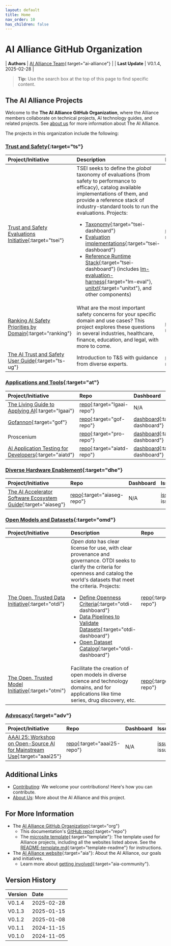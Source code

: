 ```yaml
---
layout: default
title: Home
nav_order: 10
has_children: false
---
```

<style>
  table {
    width: 100%;
  }
</style>

# AI Alliance GitHub Organization

| **Authors**     | [AI Alliance Team](https://thealliance.ai/){:target="ai-alliance"} |
| **Last Update** | V0.1.4, 2025-02-28 |


> **Tip:** Use the search box at the top of this page to find specific content.

## The AI Alliance Projects

Welcome to the **The AI Alliance GitHub Organization**, where the Alliance members collaborate on technical projects, AI technology guides, and related projects. See [about us]({{site.baseurl}}/about/) for more information about The AI Alliance.

The projects in this organization include the following:

### [Trust and Safety](https://thealliance.ai/focus-areas/trust-and-safety){:target="ts"}

| **Project/Initiative** | **Description** | **Repo** | **Dashboard** | **Issues** | **Discussions** |
| :--------------------- | :-------------- | :------- | :------------ | :--------- | :-------------- |
| [Trust and Safety Evaluations Initiative](https://the-ai-alliance.github.io/trust-safety-evals/){:target="tsei"} | TSEI seeks to define the _global_ taxonomy of evaluations (from safety to performance to efficacy), catalog available implementations of them, and provide a reference stack of industry-standard tools to run the evaluations. Projects: <ul><li>[Taxonomy](https://github.com/orgs/The-AI-Alliance/projects/23/views/1?filterQuery=label%3Ataxonomy){:target="tsei-dashboard"}</li> <li>[Evaluation implementations](https://github.com/orgs/The-AI-Alliance/projects/23/views/1?filterQuery=label%3Aevaluators){:target="tsei-dashboard"}</li> <li>[Reference Runtime Stack](https://github.com/orgs/The-AI-Alliance/projects/23/views/1?filterQuery=label%3A%22reference+stack%22){:target="tsei-dashboard"} (includes [lm-evaluation-harness](https://www.eleuther.ai/projects/large-language-model-evaluation){:target="lm-eval"}, [unitxt](https://www.unitxt.ai/){:target="unitxt"}, and other components)</li> </ul> | [repo](https://github.com/The-AI-Alliance/trust-safety-evals){:target="tsei-repo"} | [dashboard](https://github.com/orgs/The-AI-Alliance/projects/23){:target="tsei-dashboard"} | [issues](https://github.com/The-AI-Alliance/trust-safety-evals/issues){:target="tsei-issues"} | [discussions](https://github.com/The-AI-Alliance/trust-safety-evals/discussions){:target="tsei-discussions"} |
| [Ranking AI Safety Priorities by Domain](https://the-ai-alliance.github.io/ranking-safety-priorities/){:target="ranking"} | What are the most important safety concerns for your specific domain and use cases? This project explores these questions in several industries, healthcare, finance, education, and legal, with more to come. | [repo](https://github.com/The-AI-Alliance/ranking-safety-priorities){:target="ranking-repo"} | [dashboard](https://github.com/orgs/The-AI-Alliance/projects/32){:target="ranking-dashboard"} | [issues](https://github.com/The-AI-Alliance/ranking-safety-priorities/issues){:target="ranking-issues"} | [discussions](https://github.com/The-AI-Alliance/ranking-safety-priorities/discussions){:target="ranking-discussions"} |
| [The AI Trust and Safety User Guide](https://the-ai-alliance.github.io/trust-safety-user-guide/){:target="ts-ug"} | Introduction to T&S with guidance from diverse experts. | [repo](https://github.com/The-AI-Alliance/trust-safety-user-guide){:target="ts-ug-repo"} | N/A | [issues](https://github.com/The-AI-Alliance/trust-safety-user-guide/issues){:target="ts-ug-issues"} | [discussions](https://github.com/The-AI-Alliance/trust-safety-user-guide/discussions){:target="ts-ug-discussions"} |

### [Applications and Tools](https://thealliance.ai/focus-areas/applications-and-tools){:target="at"}

| **Project/Initiative** | **Repo** | **Dashboard** | **Issues** | **Discussions** |
| :--------------------- | :------- | :------------ | :--------- | :-------------- |
| [The Living Guide to Applying AI](https://the-ai-alliance.github.io/applying-ai-guide/){:target="lgaai"} | [repo](https://github.com/The-AI-Alliance/applying-ai-guide/){:target="lgaai-repo"} | N/A | [issues](https://github.com/The-AI-Alliance/applying-ai-guide/issues){:target="lgaai-issues"} | [discussions](https://github.com/The-AI-Alliance/applying-ai-guide/discussions){:target="lgaai-discussions"} |
| [Gofannon](https://the-ai-alliance.github.io/gofannon/){:target="gof"} | [repo](https://github.com/The-AI-Alliance/gofannon/){:target="gof-repo"} | [dashboard](https://github.com/orgs/The-AI-Alliance/projects/34/views/2?filterQuery=repo%3A%22The-AI-Alliance%2Fgofannon%22){:target="gof-dashboard"} | [issues](https://github.com/The-AI-Alliance/gofannon/issues){:target="gof-issues"} | [discussions](https://github.com/The-AI-Alliance/gofannon/discussions){:target="gof-discussions"} |
| Proscenium | [repo](https://github.com/The-AI-Alliance/proscenium/){:target="pro-repo"} | [dashboard](https://github.com/orgs/The-AI-Alliance/projects/34/views/2?filterQuery=repo%3A%22The-AI-Alliance%2Fproscenium%22){:target="pro-dashboard"} | [issues](https://github.com/The-AI-Alliance/proscenium/issues){:target="pro-issues"} | [discussions](https://github.com/The-AI-Alliance/proscenium/discussions){:target="pro-discussions"} |
| [AI Application Testing for Developers](https://the-ai-alliance.github.io/ai-application-testing/){:target="aiatd"} | [repo](https://github.com/The-AI-Alliance/ai-application-testing/){:target="aiatd-repo"} | [dashboard](https://github.com/orgs/The-AI-Alliance/projects/31){:target="aiatd-dashboard"} | [issues](https://github.com/The-AI-Alliance/ai-application-testing/issues){:target="aiatd-issues"} | [discussions](https://github.com/The-AI-Alliance/ai-application-testing/discussions){:target="aiatd-discussions"} |

### [Diverse Hardware Enablement](https://thealliance.ai/focus-areas/hardware-enablement){:target="dhe"} 

| **Project/Initiative** | **Repo** | **Dashboard** | **Issues** | **Discussions** |
| :--------------------- | :------- | :------------ | :--------- | :-------------- |
| [The AI Accelerator Software Ecosystem Guide](https://the-ai-alliance.github.io/ai-accelerator-software-ecosystem-guide/){:target="aiaseg"} | [repo](https://github.com/The-AI-Alliance/ai-accelerator-software-ecosystem-guide){:target="aiaseg-repo"} | N/A | [issues](https://github.com/The-AI-Alliance/ai-accelerator-software-ecosystem-guide/issues){:target="aiaseg-issues"} | [discussions](https://github.com/The-AI-Alliance/ai-accelerator-software-ecosystem-guide/discussions){:target="aiaseg-discussions"} |


### [Open Models and Datasets](https://thealliance.ai/focus-areas/foundation-models-datasets){:target="omd"} 

| **Project/Initiative** | **Description** | **Repo** | **Dashboard** | **Issues** | **Discussions** |
| :--------------------- | :-------------- | :------- | :------------ | :--------- | :-------------- |
| [The Open, Trusted Data Initiative](https://the-ai-alliance.github.io/open-trusted-data-initiative/){:target="otdi"} | _Open data_ has clear license for use, with clear provenance and governance. OTDI seeks to clarify the criteria for openness and catalog the world's datasets that meet the criteria. Projects: <ul> <li>[Define Openness Criteria](https://github.com/orgs/The-AI-Alliance/projects/28/views/1?filterQuery=label%3A%22dataset+requirements%22){:target="otdi-dashboard"}</li> <li>[Data Pipelines to Validate Datasets](https://github.com/orgs/The-AI-Alliance/projects/28/views/1?filterQuery=label%3A%22data+pipelines%22){:target="otdi-dashboard"}</li> <li>[Open Dataset Catalog](https://github.com/orgs/The-AI-Alliance/projects/28/views/1?filterQuery=label%3A%22dataset+catalog%22){:target="otdi-dashboard"}</li> </ul> | [repo](https://github.com/The-AI-Alliance/open-trusted-data-initiative){:target="otdi-repo"} | [dashboard](https://github.com/orgs/The-AI-Alliance/projects/28){:target="otdi-dashboard"} | [issues](https://github.com/The-AI-Alliance/open-trusted-data-initiative/issues){:target="otdi-issues"} | [discussions](https://github.com/The-AI-Alliance/open-trusted-data-initiative/discussions){:target="otdi-discussions"} |
| [The Open, Trusted Model Initiative](https://the-ai-alliance.github.io/open-trusted-model-initiative/){:target="otmi"} | Facilitate the creation of open models in diverse science and technology domains, and for applications like time series, drug discovery, etc. | [repo](https://github.com/The-AI-Alliance/open-trusted-model-initiative){:target="otmi-repo"} | N/A | [issues](https://github.com/The-AI-Alliance/open-trusted-model-initiative/issues){:target="otmi-issues"} | [discussions](https://github.com/The-AI-Alliance/open-trusted-model-initiative/discussions){:target="otmi-discussions"} |

### [Advocacy](https://thealliance.ai/focus-areas/advocacy){:target="adv"}

| **Project/Initiative** | **Repo** | **Dashboard** | **Issues** | **Discussions** |
| :--------------------- | :------- | :------------ | :--------- | :-------------- |
| [AAAI 25: Workshop on Open-Source AI for Mainstream Use](https://the-ai-alliance.github.io/AAAI-25-Workshop-on-Open-Source-AI-for-Mainstream-Use/){:target="aaai25"} | [repo](https://github.com/The-AI-Alliance/AAAI-25-Workshop-on-Open-Source-AI-for-Mainstream-Use){:target="aaai25-repo"} | N/A | [issues](https://github.com/The-AI-Alliance/AAAI-25-Workshop-on-Open-Source-AI-for-Mainstream-Use/issues){:target="aaai25-issues"} | [discussions](https://github.com/The-AI-Alliance/AAAI-25-Workshop-on-Open-Source-AI-for-Mainstream-Use/discussions){:target="aaai25-discussions"} |

## Additional Links

* [Contributing]({{site.baseurl}}/contributing): We welcome your contributions! Here's how you can contribute.
* [About Us]({{site.baseurl}}/about): More about the AI Alliance and this project.

## For More Information

* The [AI Alliance GitHub Organization](https://github.com/The-AI-Alliance/){:target="org"}
  * This documentation's [GitHub repo](https://github.com/The-AI-Alliance/the-ai-alliance.github.io){:target="repo"}
  * The [microsite template](https://github.com/The-AI-Alliance/microsite-template){:target="template"}: The template used for Alliance projects, including all the websites listed above. See the [README-template.md](https://github.com/The-AI-Alliance/microsite-template/blob/main/README-template.md){:target="template-readme"} for instructions.
* The [AI Alliance website](https://thealliance.ai){:target="aia"}: About the AI Alliance, our goals and initiatives.
  * Learn more about [getting involved](https://thealliance.ai/community){:target="aia-community"}.


## Version History

| Version  | Date       |
| :------- | :--------- |
| V0.1.4   | 2025-02-28 |
| V0.1.3   | 2025-01-15 |
| V0.1.2   | 2025-01-08 |
| V0.1.1   | 2024-11-15 |
| V0.1.0   | 2024-11-05 |

<!-- 
Use the following construct to automatically show a table of
contents (ToC) for the child pages.
For this page, you already have a "manual" ToC in the bullet 
lists above.
-->
<!-- {:toc} -->
